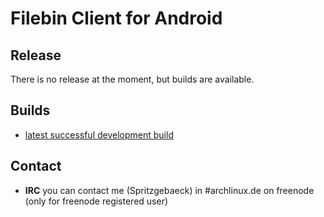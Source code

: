 # Filebin Client for Android

## Release
There is no release at the moment, but builds are available.

## Builds

- [latest successful development build](http://jenkins.devunit.eu/job/fb-client-android-nightly%20development/lastSuccessfulBuild/artifact/app/build/outputs/apk/app-debug-unaligned.apk)


## Contact
- **IRC** you can contact me (Spritzgebaeck) in #archlinux.de on freenode (only for freenode registered user)
